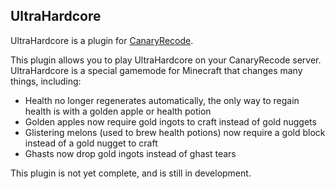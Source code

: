 UltraHardcore
-------------

UltraHardcore is a plugin for [CanaryRecode](http://canaryrecode.net).

This plugin allows you to play UltraHardcore on your CanaryRecode server. UltraHardcore is a special gamemode for Minecraft that changes many things, including:

* Health no longer regenerates automatically, the only way to regain health is with a golden apple or health potion
* Golden apples now require gold ingots to craft instead of gold nuggets
* Glistering melons (used to brew health potions) now require a gold block instead of a gold nugget to craft
* Ghasts now drop gold ingots instead of ghast tears

This plugin is not yet complete, and is still in development.
